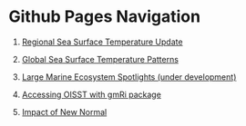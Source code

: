 # Github Pages Navigation

 1. [Regional Sea Surface Temperature Update](https://adamkemberling.github.io/oisst_mainstays/R/Regional_Temperature_Report.html)
 
 2. [Global Sea Surface Temperature Patterns](https://adamkemberling.github.io/oisst_mainstays/R/Global_sst_trends.html)
 
 
 3. [Large Marine Ecosystem Spotlights (under development)]()
 
 
 4. [Accessing OISST with gmRi package](https://adamkemberling.github.io/oisst_mainstays/R/OISST_with_gmRi.html)
 
 
 5. [Impact of New Normal](https://adamkemberling.github.io/oisst_mainstays/R/GOM_shifting_baselines.html)
